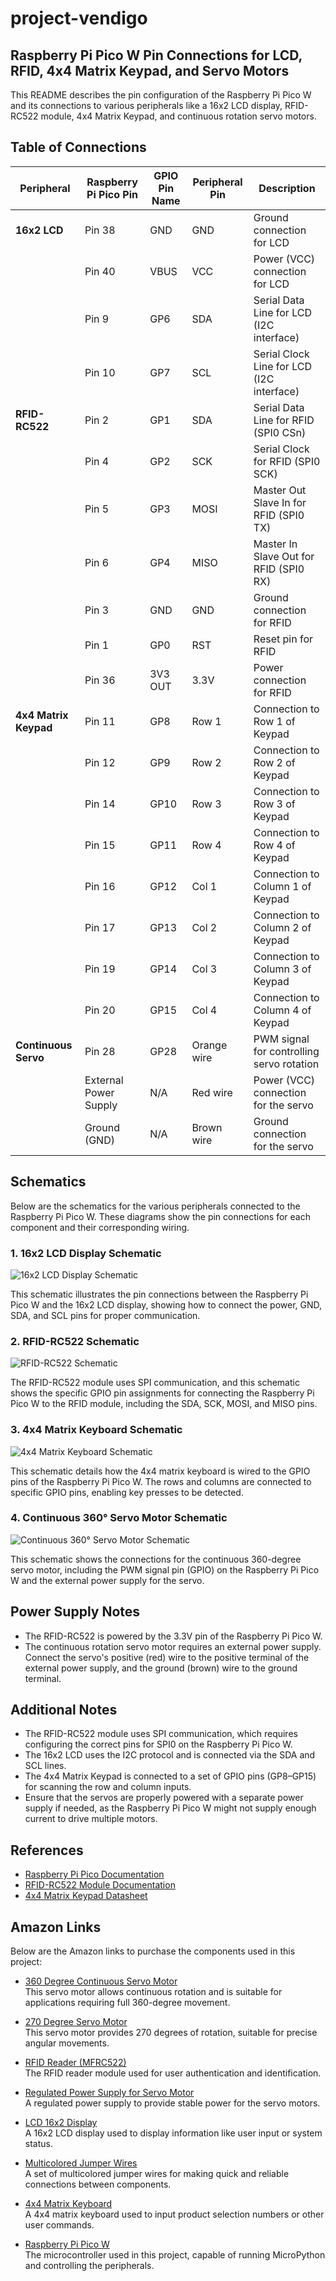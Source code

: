 # project-vendigo

## Raspberry Pi Pico W Pin Connections for LCD, RFID, 4x4 Matrix Keypad, and Servo Motors

This README describes the pin configuration of the Raspberry Pi Pico W and its connections to various peripherals like a 16x2 LCD display, RFID-RC522 module, 4x4 Matrix Keypad, and continuous rotation servo motors.

## Table of Connections

| **Peripheral**     | **Raspberry Pi Pico Pin** | **GPIO Pin Name** | **Peripheral Pin**                | **Description**                                |
|--------------------|---------------------------|-------------------|-----------------------------------|------------------------------------------------|
| **16x2 LCD**       | Pin 38                    | GND               | GND                              | Ground connection for LCD                      |
|                    | Pin 40                    | VBUS              | VCC                              | Power (VCC) connection for LCD                 |
|                    | Pin 9                     | GP6               | SDA                              | Serial Data Line for LCD (I2C interface)       |
|                    | Pin 10                    | GP7               | SCL                              | Serial Clock Line for LCD (I2C interface)      |
| **RFID-RC522**     | Pin 2                     | GP1               | SDA                              | Serial Data Line for RFID (SPI0 CSn)           |
|                    | Pin 4                     | GP2               | SCK                              | Serial Clock for RFID (SPI0 SCK)               |
|                    | Pin 5                     | GP3               | MOSI                             | Master Out Slave In for RFID (SPI0 TX)         |
|                    | Pin 6                     | GP4               | MISO                             | Master In Slave Out for RFID (SPI0 RX)         |
|                    | Pin 3                     | GND               | GND                              | Ground connection for RFID                     |
|                    | Pin 1                     | GP0               | RST                              | Reset pin for RFID                             |
|                    | Pin 36                    | 3V3 OUT           | 3.3V                             | Power connection for RFID                      |
| **4x4 Matrix Keypad** | Pin 11                  | GP8               | Row 1                            | Connection to Row 1 of Keypad                  |
|                    | Pin 12                    | GP9               | Row 2                            | Connection to Row 2 of Keypad                  |
|                    | Pin 14                    | GP10              | Row 3                            | Connection to Row 3 of Keypad                  |
|                    | Pin 15                    | GP11              | Row 4                            | Connection to Row 4 of Keypad                  |
|                    | Pin 16                    | GP12              | Col 1                            | Connection to Column 1 of Keypad               |
|                    | Pin 17                    | GP13              | Col 2                            | Connection to Column 2 of Keypad               |
|                    | Pin 19                    | GP14              | Col 3                            | Connection to Column 3 of Keypad               |
|                    | Pin 20                    | GP15              | Col 4                            | Connection to Column 4 of Keypad               |
| **Continuous Servo**| Pin 28                    | GP28              | Orange wire                      | PWM signal for controlling servo rotation      |
|                    | External Power Supply      | N/A               | Red wire                         | Power (VCC) connection for the servo           |
|                    | Ground (GND)              | N/A               | Brown wire                       | Ground connection for the servo                |

## Schematics

Below are the schematics for the various peripherals connected to the Raspberry Pi Pico W. These diagrams show the pin connections for each component and their corresponding wiring.

### 1. 16x2 LCD Display Schematic
![16x2 LCD Display Schematic](schematics/LCD16x2.jpg)

This schematic illustrates the pin connections between the Raspberry Pi Pico W and the 16x2 LCD display, showing how to connect the power, GND, SDA, and SCL pins for proper communication.

### 2. RFID-RC522 Schematic
![RFID-RC522 Schematic](schematics/RFID-MFRC522.jpg)

The RFID-RC522 module uses SPI communication, and this schematic shows the specific GPIO pin assignments for connecting the Raspberry Pi Pico W to the RFID module, including the SDA, SCK, MOSI, and MISO pins.

### 3. 4x4 Matrix Keyboard Schematic
![4x4 Matrix Keyboard Schematic](schematics/Keyboard4x4.jpg)

This schematic details how the 4x4 matrix keyboard is wired to the GPIO pins of the Raspberry Pi Pico W. The rows and columns are connected to specific GPIO pins, enabling key presses to be detected.

### 4. Continuous 360° Servo Motor Schematic
![Continuous 360° Servo Motor Schematic](schematics/ServoMotor360.jpg)

This schematic shows the connections for the continuous 360-degree servo motor, including the PWM signal pin (GPIO) on the Raspberry Pi Pico W and the external power supply for the servo.


## Power Supply Notes

- The RFID-RC522 is powered by the 3.3V pin of the Raspberry Pi Pico W.
- The continuous rotation servo motor requires an external power supply. Connect the servo's positive (red) wire to the positive terminal of the external power supply, and the ground (brown) wire to the ground terminal.

## Additional Notes

- The RFID-RC522 module uses SPI communication, which requires configuring the correct pins for SPI0 on the Raspberry Pi Pico W.
- The 16x2 LCD uses the I2C protocol and is connected via the SDA and SCL lines.
- The 4x4 Matrix Keypad is connected to a set of GPIO pins (GP8–GP15) for scanning the row and column inputs.
- Ensure that the servos are properly powered with a separate power supply if needed, as the Raspberry Pi Pico W might not supply enough current to drive multiple motors.

## References

- [Raspberry Pi Pico Documentation](https://datasheets.raspberrypi.com/pico/pico-datasheet.pdf)
- [RFID-RC522 Module Documentation](https://www.nxp.com/docs/en/data-sheet/MFRC522.pdf)
- [4x4 Matrix Keypad Datasheet](https://www.sparkfun.com/datasheets/Components/General/COM-14662_4x4_Matrix_Keypad.pdf)

## Amazon Links

Below are the Amazon links to purchase the components used in this project:

- [360 Degree Continuous Servo Motor](https://www.amazon.com/dp/B08JCT4P3B?ref=ppx_yo2ov_dt_b_fed_asin_title)  
  This servo motor allows continuous rotation and is suitable for applications requiring full 360-degree movement.

- [270 Degree Servo Motor](https://www.amazon.com/dp/B08JCT4P3B?ref=ppx_yo2ov_dt_b_fed_asin_title)  
  This servo motor provides 270 degrees of rotation, suitable for precise angular movements.

- [RFID Reader (MFRC522)](https://www.amazon.com/dp/B07VLDSYRW?ref=ppx_yo2ov_dt_b_fed_asin_title)  
  The RFID reader module used for user authentication and identification.

- [Regulated Power Supply for Servo Motor](https://www.amazon.com/dp/B0CW2HDGCG?ref=ppx_yo2ov_dt_b_fed_asin_title)  
  A regulated power supply to provide stable power for the servo motors.

- [LCD 16x2 Display](https://www.amazon.com/dp/B07S7PJYM6?ref=ppx_yo2ov_dt_b_fed_asin_title)  
  A 16x2 LCD display used to display information like user input or system status.

- [Multicolored Jumper Wires](https://www.amazon.com/dp/B01EV70C78?ref=ppx_yo2ov_dt_b_fed_asin_title)  
  A set of multicolored jumper wires for making quick and reliable connections between components.

- [4x4 Matrix Keyboard](https://www.amazon.com/dp/B08JYNM8D9?ref=ppx_yo2ov_dt_b_fed_asin_title)  
  A 4x4 matrix keyboard used to input product selection numbers or other user commands.

- [Raspberry Pi Pico W](https://www.amazon.com/dp/B0BK9W4H2Q?ref=ppx_yo2ov_dt_b_fed_asin_title)  
  The microcontroller used in this project, capable of running MicroPython and controlling the peripherals.

